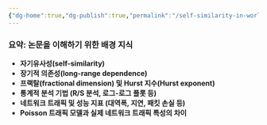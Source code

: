 ```yaml
---
{"dg-home":true,"dg-publish":true,"permalink":"/self-similarity-in-world-wide-web-traffic-evidence-and-possible-causes-crovella-on-the-self-similar-nature-of-ethernet-traffic-leland/","tags":["gardenEntry"],"dgPassFrontmatter":true}
---
```


### 요약: 논문을 이해하기 위한 배경 지식

- **자기유사성(self-similarity)**
- **장기적 의존성(long-range dependence)**
- **프랙탈(fractional dimension) 및 Hurst 지수(Hurst exponent)**
- **통계적 분석 기법 (R/S 분석, 로그-로그 플롯 등)**
- **네트워크 트래픽 및 성능 지표 (대역폭, 지연, 패킷 손실 등)**
- **Poisson 트래픽 모델과 실제 네트워크 트래픽 특성의 차이**




